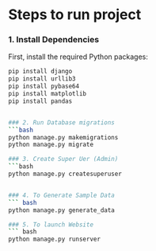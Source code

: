 # Steps to run project

### 1. Install Dependencies
First, install the required Python packages:

```bash
pip install django
pip install urllib3
pip install pybase64
pip install matplotlib
pip install pandas


### 2. Run Database migrations
```bash
python manage.py makemigrations
python manage.py migrate

### 3. Create Super Uer (Admin)
```bash
python manage.py createsuperuser


### 4. To Generate Sample Data
``` bash
python manage.py generate_data

### 5. To launch Website
``` bash
python manage.py runserver



